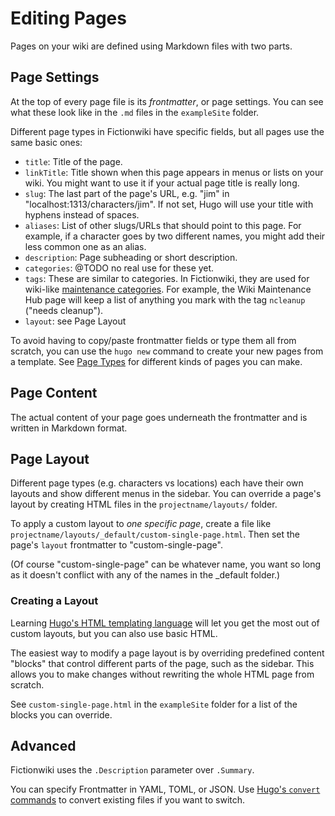 # Editing Pages
Pages on your wiki are defined using Markdown files with two parts.

## Page Settings
At the top of every page file is its *frontmatter*, or page settings. You can see what these look like in the `.md` files in the `exampleSite` folder.

Different page types in Fictionwiki have specific fields, but all pages use the same basic ones:

- `title`: Title of the page.
- `linkTitle`: Title shown when this page appears in menus or lists on your wiki. You might want to use it if your actual page title is really long.
- `slug`: The last part of the page's URL, e.g. "jim" in "localhost:1313/characters/jim". If not set, Hugo will use your title with hyphens instead of spaces. 
- `aliases`: List of other slugs/URLs that should point to this page. For example, if a character goes by two different names, you might add their less common one as an alias.
- `description`: Page subheading or short description.
- `categories`: @TODO no real use for these yet.
- `tags`: These are similar to categories. In Fictionwiki, they are used for wiki-like [maintenance categories](https://en.wikipedia.org/wiki/Wikipedia:Maintenance#Maintenance_and_collaboration_resources). For example, the Wiki Maintenance Hub page will keep a list of anything you mark with the tag `ncleanup` ("needs cleanup").
- `layout`: see Page Layout

To avoid having to copy/paste frontmatter fields or type them all from scratch, you can use the `hugo new` command to create your new pages from a template. See [Page Types]() for different kinds of pages you can make.

## Page Content
The actual content of your page goes underneath the frontmatter and is written in Markdown format.

## Page Layout
Different page types (e.g. characters vs locations) each have their own layouts and show different menus in the sidebar. You can override a page's layout by creating HTML files in the `projectname/layouts/` folder.

To apply a custom layout to *one specific page*, create a file like `projectname/layouts/_default/custom-single-page.html`. Then set the page's `layout` frontmatter to "custom-single-page".

(Of course "custom-single-page" can be whatever name, you want so long as it doesn't conflict with any of the names in the _default folder.)

### Creating a Layout

Learning [Hugo's HTML templating language](https://gohugo.io/templates/introduction/) will let you get the most out of custom layouts, but you can also use basic HTML.

The easiest way to modify a page layout is by overriding predefined content "blocks" that control different parts of the page, such as the sidebar. This allows you to make changes without rewriting the whole HTML page from scratch.

See `custom-single-page.html` in the `exampleSite` folder for a list of the blocks you can override.

## Advanced
Fictionwiki uses the `.Description` parameter over `.Summary`.

You can specify Frontmatter in YAML, TOML, or JSON. Use [Hugo's `convert` commands](https://gohugo.io/commands/hugo_convert/) to convert existing files if you want to switch.